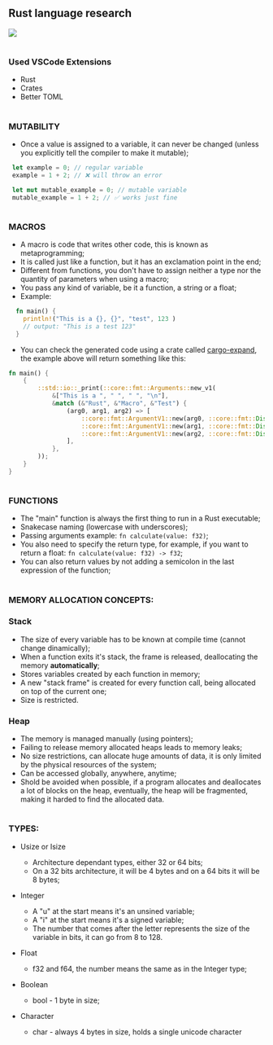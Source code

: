 ## **Rust language research**

<img src="https://i.imgur.com/d7Hv99h.png" >

#

### Used VSCode Extensions

- Rust
- Crates
- Better TOML

#

### **MUTABILITY**

- Once a value is assigned to a variable, it can never be changed (unless you explicitly tell the compiler to make it mutable);

```rs
 let example = 0; // regular variable
 example = 1 + 2; // ❌ will throw an error

 let mut mutable_example = 0; // mutable variable
 mutable_example = 1 + 2; // ✅ works just fine
```

#

### **MACROS**

- A macro is code that writes other code, this is known as metaprogramming;
- It is called just like a function, but it has an exclamation point in the end;
- Different from functions, you don't have to assign neither a type nor the quantity of parameters when using a macro;
- You pass any kind of variable, be it a function, a string or a float;
- Example:

```rs
  fn main() {
    println!("This is a {}, {}", "test", 123 )
    // output: "This is a test 123"
  }
```

- You can check the generated code using a crate called <a href="https://crates.io/crates/cargo-expand">cargo-expand</a>, the example above will return something like this:

```rs
fn main() {
    {
        ::std::io::_print(::core::fmt::Arguments::new_v1(
            &["This is a ", " ", " ", "\n"],
            &match (&"Rust", &"Macro", &"Test") {
                (arg0, arg1, arg2) => [
                    ::core::fmt::ArgumentV1::new(arg0, ::core::fmt::Display::fmt),
                    ::core::fmt::ArgumentV1::new(arg1, ::core::fmt::Display::fmt),
                    ::core::fmt::ArgumentV1::new(arg2, ::core::fmt::Display::fmt),
                ],
            },
        ));
    }
}
```

#

### **FUNCTIONS**

- The "main" function is always the first thing to run in a Rust executable;
- Snakecase naming (lowercase with underscores);
- Passing arguments example: `fn calculate(value: f32)`;
- You also need to specify the return type, for example, if you want to return a float: `fn calculate(value: f32) -> f32`;
- You can also return values by not adding a semicolon in the last expression of the function;

#

### **MEMORY ALLOCATION CONCEPTS**:

### Stack

- The size of every variable has to be known at compile time (cannot change dinamically);
- When a function exits it's stack, the frame is released, deallocating the memory **automatically**;
- Stores variables created by each function in memory;
- A new "stack frame" is created for every function call, being allocated on top of the current one;
- Size is restricted.

### Heap

- The memory is managed manually (using pointers);
- Failing to release memory allocated heaps leads to memory leaks;
- No size restrictions, can allocate huge amounts of data, it is only limited by the physical resources of the system;
- Can be accessed globally, anywhere, anytime;
- Shold be avoided when possible, if a program allocates and deallocates a lot of blocks on the heap, eventually, the heap will be fragmented, making it harded to find the allocated data.

#

### **TYPES**:

- Usize or Isize

  - Architecture dependant types, either 32 or 64 bits;
  - On a 32 bits architecture, it will be 4 bytes and on a 64 bits it will be 8 bytes;

- Integer
  - A "u" at the start means it's an unsined variable;
  - A "i" at the start means it's a signed variable;
  - The number that comes after the letter represents the size of the variable in bits, it can go from 8 to 128.
- Float
  - f32 and f64, the number means the same as in the Integer type;
- Boolean
  - bool - 1 byte in size;
- Character
  - char - always 4 bytes in size, holds a single unicode character

#
